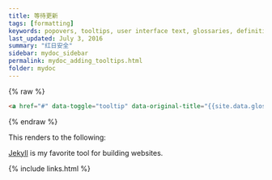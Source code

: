 ```yaml
---
title: 等待更新
tags: [formatting]
keywords: popovers, tooltips, user interface text, glossaries, definitions
last_updated: July 3, 2016
summary: "红日安全"
sidebar: mydoc_sidebar
permalink: mydoc_adding_tooltips.html
folder: mydoc
---
```




{% raw %}
```html
<a href="#" data-toggle="tooltip" data-original-title="{{site.data.glossary.jekyll_platform}}">Jekyll</a> is my favorite tool for building websites.
```
{% endraw %}

This renders to the following:

<a href="#" data-toggle="tooltip" data-original-title="{{site.data.glossary.jekyll_platform}}">Jekyll</a> is my favorite tool for building websites.

{% include links.html %}
